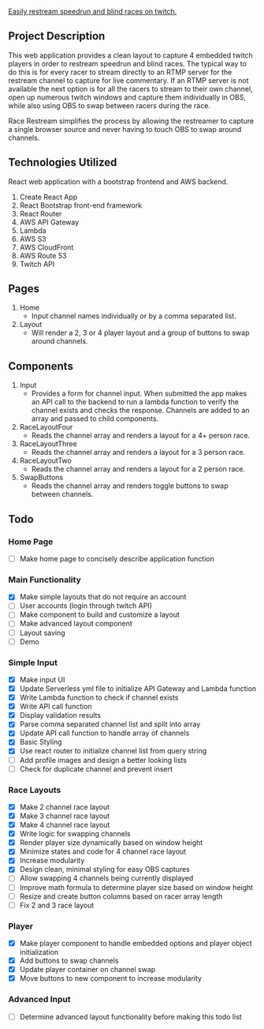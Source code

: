 [Easily restream speedrun and blind races on twitch.](https://racerestream.com)

## Project Description

This web application provides a clean layout to capture 4 embedded twitch players in order to restream speedrun and blind races. The typical way to do this is for every racer to stream directly to an RTMP server for the restream channel to capture for live commentary. If an RTMP server is not available the next option is for all the racers to stream to their own channel, open up numerous twitch windows and capture them individually in OBS, while also using OBS to swap between racers during the race.

Race Restream simplifies the process by allowing the restreamer to capture a single browser source and never having to touch OBS to swap around channels.

## Technologies Utilized

React web application with a bootstrap frontend and AWS backend.

1. Create React App
2. React Bootstrap front-end framework
3. React Router
4. AWS API Gateway
5. Lambda
6. AWS S3
7. AWS CloudFront
8. AWS Route 53
9. Twitch API

## Pages

1. Home
   - Input channel names individually or by a comma separated list.
2. Layout
   - Will render a 2, 3 or 4 player layout and a group of buttons to swap around channels.

## Components

1. Input
   - Provides a form for channel input. When submitted the app makes an API call to the backend to run a lambda function to verify the channel exists and checks the response. Channels are added to an array and passed to child components.
2. RaceLayoutFour
   - Reads the channel array and renders a layout for a 4+ person race.
3. RaceLayoutThree
   - Reads the channel array and renders a layout for a 3 person race.
4. RaceLayoutTwo
   - Reads the channel array and renders a layout for a 2 person race.
5. SwapButtons
   - Reads the channel array and renders toggle buttons to swap between channels.

## Todo

### Home Page

- [ ] Make home page to concisely describe application function

### Main Functionality

- [x] Make simple layouts that do not require an account
- [ ] User accounts (login through twitch API)
- [ ] Make component to build and customize a layout
- [ ] Make advanced layout component
- [ ] Layout saving
- [ ] Demo

### Simple Input

- [x] Make input UI
- [x] Update Serverless yml file to initialize API Gateway and Lambda function
- [x] Write Lambda function to check if channel exists
- [x] Write API call function
- [x] Display validation results
- [x] Parse comma separated channel list and split into array
- [x] Update API call function to handle array of channels
- [x] Basic Styling
- [x] Use react router to initialize channel list from query string
- [ ] Add profile images and design a better looking lists
- [ ] Check for duplicate channel and prevent insert

### Race Layouts

- [x] Make 2 channel race layout
- [x] Make 3 channel race layout
- [x] Make 4 channel race layout
- [x] Write logic for swapping channels
- [x] Render player size dynamically based on window height
- [x] Minimize states and code for 4 channel race layout
- [x] Increase modularity
- [x] Design clean, minimal styling for easy OBS captures
- [ ] Allow swapping 4 channels being currently displayed
- [ ] Improve math formula to determine player size based on window height
- [ ] Resize and create button columns based on racer array length
- [ ] Fix 2 and 3 race layout

### Player

- [x] Make player component to handle embedded options and player object initialization
- [x] Add buttons to swap channels
- [x] Update player container on channel swap
- [x] Move buttons to new component to increase modularity

### Advanced Input

- [ ] Determine advanced layout functionality before making this todo list
